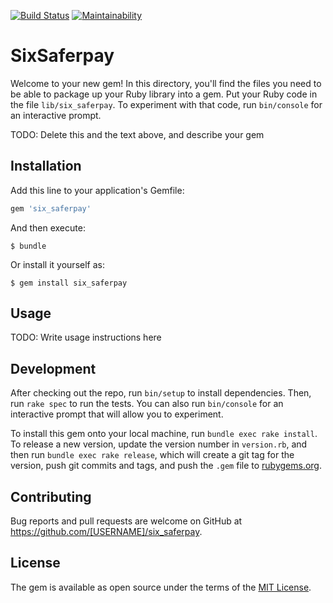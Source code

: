 [![Build Status](https://travis-ci.org/fadendaten/six_saferpay.svg?branch=master)](https://travis-ci.org/fadendaten/six_saferpay)
[![Maintainability](https://api.codeclimate.com/v1/badges/76c9d1d0f261c276de96/maintainability)](https://codeclimate.com/github/fadendaten/six_saferpay/maintainability)

# SixSaferpay

Welcome to your new gem! In this directory, you'll find the files you need to be able to package up your Ruby library into a gem. Put your Ruby code in the file `lib/six_saferpay`. To experiment with that code, run `bin/console` for an interactive prompt.

TODO: Delete this and the text above, and describe your gem

## Installation

Add this line to your application's Gemfile:

```ruby
gem 'six_saferpay'
```

And then execute:

    $ bundle

Or install it yourself as:

    $ gem install six_saferpay

## Usage

TODO: Write usage instructions here

## Development

After checking out the repo, run `bin/setup` to install dependencies. Then, run `rake spec` to run the tests. You can also run `bin/console` for an interactive prompt that will allow you to experiment.

To install this gem onto your local machine, run `bundle exec rake install`. To release a new version, update the version number in `version.rb`, and then run `bundle exec rake release`, which will create a git tag for the version, push git commits and tags, and push the `.gem` file to [rubygems.org](https://rubygems.org).

## Contributing

Bug reports and pull requests are welcome on GitHub at https://github.com/[USERNAME]/six_saferpay.

## License

The gem is available as open source under the terms of the [MIT License](https://opensource.org/licenses/MIT).
